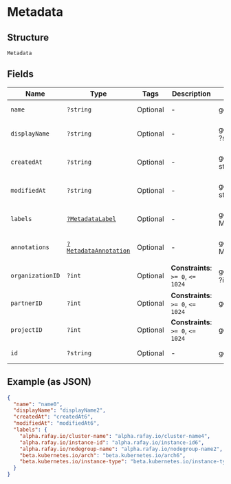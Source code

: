 
# Metadata

## Structure

`Metadata`

## Fields

| Name | Type | Tags | Description | Getter | Setter |
|  --- | --- | --- | --- | --- | --- |
| `name` | `?string` | Optional | - | getName(): ?string | setName(?string name): void |
| `displayName` | `?string` | Optional | - | getDisplayName(): ?string | setDisplayName(?string displayName): void |
| `createdAt` | `?string` | Optional | - | getCreatedAt(): ?string | setCreatedAt(?string createdAt): void |
| `modifiedAt` | `?string` | Optional | - | getModifiedAt(): ?string | setModifiedAt(?string modifiedAt): void |
| `labels` | [`?MetadataLabel`](../../doc/models/metadata-label.md) | Optional | - | getLabels(): ?MetadataLabel | setLabels(?MetadataLabel labels): void |
| `annotations` | [`?MetadataAnnotation`](../../doc/models/metadata-annotation.md) | Optional | - | getAnnotations(): ?MetadataAnnotation | setAnnotations(?MetadataAnnotation annotations): void |
| `organizationID` | `?int` | Optional | **Constraints**: `>= 0`, `<= 1024` | getOrganizationID(): ?int | setOrganizationID(?int organizationID): void |
| `partnerID` | `?int` | Optional | **Constraints**: `>= 0`, `<= 1024` | getPartnerID(): ?int | setPartnerID(?int partnerID): void |
| `projectID` | `?int` | Optional | **Constraints**: `>= 0`, `<= 1024` | getProjectID(): ?int | setProjectID(?int projectID): void |
| `id` | `?string` | Optional | - | getId(): ?string | setId(?string id): void |

## Example (as JSON)

```json
{
  "name": "name0",
  "displayName": "displayName2",
  "createdAt": "createdAt6",
  "modifiedAt": "modifiedAt6",
  "labels": {
    "alpha.rafay.io/cluster-name": "alpha.rafay.io/cluster-name4",
    "alpha.rafay.io/instance-id": "alpha.rafay.io/instance-id6",
    "alpha.rafay.io/nodegroup-name": "alpha.rafay.io/nodegroup-name2",
    "beta.kubernetes.io/arch": "beta.kubernetes.io/arch6",
    "beta.kubernetes.io/instance-type": "beta.kubernetes.io/instance-type6"
  }
}
```

